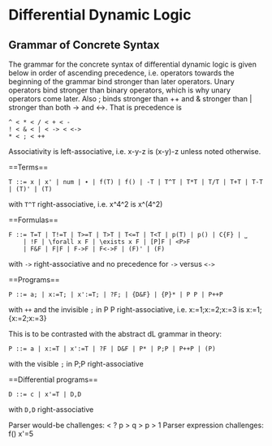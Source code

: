 Differential Dynamic Logic
==========================

Grammar of Concrete Syntax
--------------------------

The grammar for the concrete syntax of differential dynamic logic is given below in order of ascending precedence, i.e. operators towards the beginning of the grammar bind stronger than later operators. Unary operators bind stronger than binary operators, which is why unary operators come later. Also ; binds stronger than ++ and & stronger than | stronger than both -> and <->. That is precedence is

    ^ < * < / < + < -
    ! < & < | < -> < <->
    * < ; < ++

Associativity is left-associative, i.e. x-y-z is (x-y)-z unless noted otherwise.

==Terms==

    T ::= x | x' | num | ∙ | f(T) | f() | -T | T^T | T*T | T/T | T+T | T-T | (T)' | (T) 

with `T^T` right-associative, i.e. x^4^2 is x^(4^2)

==Formulas==

    F ::= T=T | T!=T | T>=T | T>T | T<=T | T<T | p(T) | p() | C{F} | ⎵
        | !F | \forall x F | \exists x F | [P]F | <P>F 
        | F&F | F|F | F->F | F<->F | (F)' | (F)

with `->` right-associative and no precedence for `->` versus `<->`

==Programs==

    P ::= a; | x:=T; | x':=T; | ?F; | {D&F} | {P}* | P P | P++P

with `++` and the invisible `;` in P P right-associative, i.e. x:=1;x:=2;x:=3 is x:=1;{x:=2;x:=3}

This is to be contrasted with the abstract dL grammar in theory:

    P ::= a | x:=T | x':=T | ?F | D&F | P* | P;P | P++P | (P)

with the visible `;` in P;P right-associative

==Differential programs==

    D ::= c | x'=T | D,D

with `D,D` right-associative


Parser would-be challenges:  < ? p > q > p > 1
Parser expression challenges: f()    x'=5